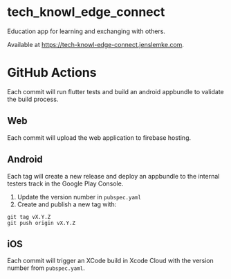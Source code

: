 # tech_knowl_edge_connect

Education app for learning and exchanging with others.

Available at https://tech-knowl-edge-connect.jenslemke.com.

# GitHub Actions

Each commit will run flutter tests and build an android appbundle to validate the build process.

## Web

Each commit will upload the web application to firebase hosting.

## Android

Each tag will create a new release and deploy an appbundle to the internal testers track in the Google Play Console.

1. Update the version number in `pubspec.yaml`
2. Create and publish a new tag with:

```
git tag vX.Y.Z
git push origin vX.Y.Z
```

## iOS

Each commit will trigger an XCode build in Xcode Cloud with the version number from `pubspec.yaml`.
